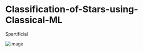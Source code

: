 # Classification-of-Stars-using-Classical-ML
Spartificial

![image](https://user-images.githubusercontent.com/82649993/192931307-59f36c30-0f2f-4f65-8f9e-d1699bb39798.png)
